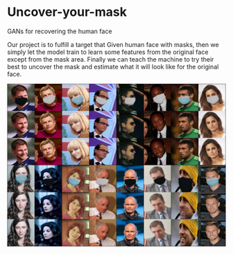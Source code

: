 # Uncover-your-mask
GANs for recovering the human face

Our project is to fulfill a target that Given human face with masks, then we simply let the model train to learn some features from the original face except from the mask area. Finally we can teach the machine to try their best to uncover the mask and estimate what it will look like for the original face.



![image](https://github.com/BiuYeaf/Uncover-your-mask/blob/main/whole_images_model/161_train.png)
